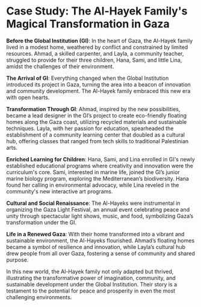 # Case Study: The Al-Hayek Family's Magical Transformation in Gaza

**Before the Global Institution (GI)**:
In the heart of Gaza, the Al-Hayek family lived in a modest home, weathered by conflict and constrained by limited resources. Ahmad, a skilled carpenter, and Layla, a community teacher, struggled to provide for their three children, Hana, Sami, and little Lina, amidst the challenges of their environment.

**The Arrival of GI**:
Everything changed when the Global Institution introduced its project in Gaza, turning the area into a beacon of innovation and community development. The Al-Hayek family embraced this new era with open hearts.

**Transformation Through GI**:
Ahmad, inspired by the new possibilities, became a lead designer in the GI’s project to create eco-friendly floating homes along the Gaza coast, utilizing recycled materials and sustainable techniques. Layla, with her passion for education, spearheaded the establishment of a community learning center that doubled as a cultural hub, offering classes that ranged from tech skills to traditional Palestinian arts.

**Enriched Learning for Children**:
Hana, Sami, and Lina enrolled in GI's newly established educational programs where creativity and innovation were the curriculum's core. Sami, interested in marine life, joined the GI’s junior marine biology program, exploring the Mediterranean’s biodiversity. Hana found her calling in environmental advocacy, while Lina reveled in the community's new interactive art programs.

**Cultural and Social Renaissance**:
The Al-Hayeks were instrumental in organizing the Gaza Light Festival, an annual event celebrating peace and unity through spectacular light shows, music, and food, symbolizing Gaza’s transformation under the GI.

**Life in a Renewed Gaza**:
With their home transformed into a vibrant and sustainable environment, the Al-Hayeks flourished. Ahmad’s floating homes became a symbol of resilience and innovation, while Layla’s cultural hub drew people from all over Gaza, fostering a sense of community and shared purpose.

In this new world, the Al-Hayek family not only adapted but thrived, illustrating the transformative power of imagination, community, and sustainable development under the Global Institution. Their story is a testament to the potential for peace and prosperity in even the most challenging environments.
